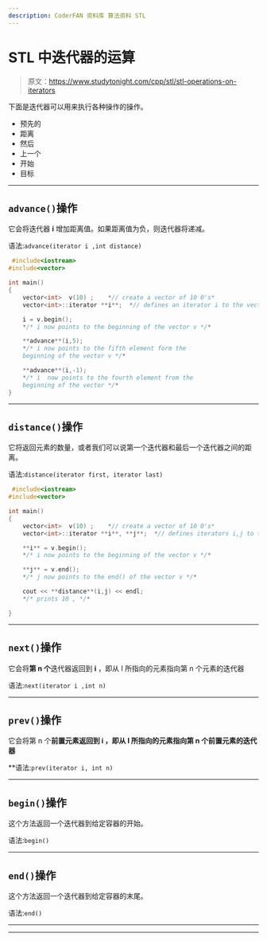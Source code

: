 ```yaml
---
description: CoderFAN 资料库 算法资料 STL
---
```


# STL 中迭代器的运算

> 原文：<https://www.studytonight.com/cpp/stl/stl-operations-on-iterators>

下面是迭代器可以用来执行各种操作的操作。

*   预先的
*   距离
*   然后
*   上一个
*   开始
*   目标

* * *

## `advance()`操作

它会将迭代器 **i** 增加距离值。如果距离值为负，则迭代器将递减。

语法:`advance(iterator i ,int distance)`

```cpp
 #include<iostream>
#include<vector>

int main()
{
    vector<int>  v(10) ;    *// create a vector of 10 0's*
    vector<int>::iterator **i**;  *// defines an iterator i to the vector of integers*

    i = v.begin();
    */* i now points to the beginning of the vector v */*

    **advance**(i,5);
    */* i now points to the fifth element form the 
    beginning of the vector v */*

    **advance**(i,-1);
    */* i  now points to the fourth element from the 
    beginning of the vector */* 
} 
```

* * *

## `distance()`操作

它将返回元素的数量，或者我们可以说第一个迭代器和最后一个迭代器之间的距离。

语法:`distance(iterator first, iterator last)`

```cpp
 #include<iostream>
#include<vector>

int main()
{
    vector<int>  v(10) ;    *// create a vector of 10 0's*
    vector<int>::iterator **i**, **j**;  *// defines iterators i,j to the vector of integers*  

    **i** = v.begin();
    */* i now points to the beginning of the vector v */*

    **j** = v.end();
    */* j now points to the end() of the vector v */*

    cout << **distance**(i,j) << endl;
    */* prints 10 , */*

} 
```

* * *

## `next()`操作

它会将**第 n 个**迭代器返回到 **i** ，即从 I 所指向的元素指向第 n 个元素的迭代器

语法:`next(iterator i ,int n)`

* * *

## `prev()`操作

它会将第 n 个**前置元素返回到 **i** ，即从 I 所指向的元素指向第 n 个前置元素的迭代器**

 **语法:`prev(iterator i, int n)`

* * *

## `begin()`操作

这个方法返回一个迭代器到给定容器的开始。

语法:`begin()`

* * *

## `end()`操作

这个方法返回一个迭代器到给定容器的末尾。

语法:`end()`

* * *

* * ***